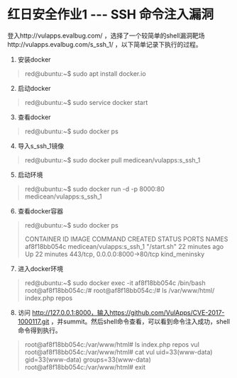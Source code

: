 红日安全作业1 --- SSH 命令注入漏洞
===

登入http://vulapps.evalbug.com/ ，选择了一个较简单的shell漏洞靶场http://vulapps.evalbug.com/s_ssh_1/ ，以下简单记录下执行的过程。

1. 安装docker

>  red@ubuntu:~$ sudo apt install docker.io

2. 启动docker 
 
>  red@ubuntu:~$ sudo service docker start

3. 查看docker

>  red@ubuntu:~$ sudo docker ps
    
    
4. 导入s_ssh_1镜像
    
>  red@ubuntu:~$ sudo docker pull medicean/vulapps:s_ssh_1
    
5. 启动环境

>  red@ubuntu:~$ sudo docker run -d -p 8000:80 medicean/vulapps:s_ssh_1
    
6. 查看docker容器
  
>   red@ubuntu:~$ sudo docker ps
>
>   CONTAINER ID        IMAGE                      COMMAND             CREATED             STATUS              PORTS                           NAMES
>   af8f18bb054c        medicean/vulapps:s_ssh_1   "/start.sh"         22 minutes ago      Up 22 minutes       443/tcp, 0.0.0.0:8000->80/tcp   kind_meninsky


7. 进入docker环境

>   red@ubuntu:~$ sudo docker exec -it af8f18bb054c /bin/bash
>   root@af8f18bb054c:/# 
>   root@af8f18bb054c:/# ls /var/www/html/ 
>   index.php  repos
    
8. 访问 http://127.0.0.1:8000，输入https://github.com/VulApps/CVE-2017-1000117.git ，并summit。然后shell命令查看，可以看到命令注入成功，shell命令得到执行。

>   root@af8f18bb054c:/var/www/html# ls
>   index.php  repos  vul
>   root@af8f18bb054c:/var/www/html# cat vul 
>   uid=33(www-data) gid=33(www-data) groups=33(www-data)
>   root@af8f18bb054c:/var/www/html# exit

